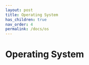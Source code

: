 ```yaml
---
layout: post
title: Operating System
has_children: true
nav_order: 4
permalink: /docs/os
---
```


# Operating System